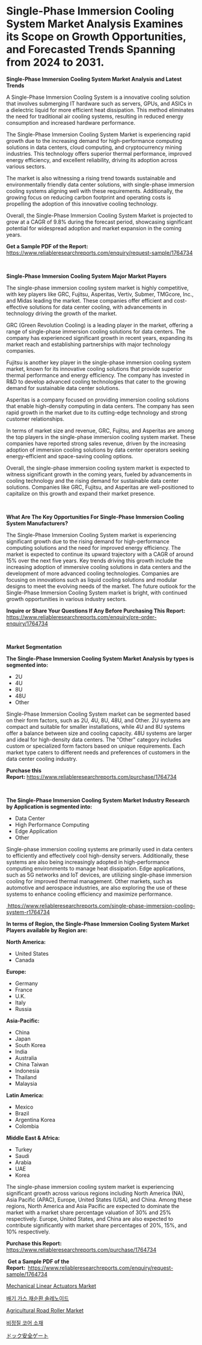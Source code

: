 <p><h1>Single-Phase Immersion Cooling System Market Analysis Examines its Scope on Growth Opportunities, and Forecasted Trends Spanning from 2024 to 2031.</h1></p><p><strong>Single-Phase Immersion Cooling System Market Analysis and Latest Trends</strong></p>
<p><p>A Single-Phase Immersion Cooling System is a innovative cooling solution that involves submerging IT hardware such as servers, GPUs, and ASICs in a dielectric liquid for more efficient heat dissipation. This method eliminates the need for traditional air cooling systems, resulting in reduced energy consumption and increased hardware performance.</p><p>The Single-Phase Immersion Cooling System Market is experiencing rapid growth due to the increasing demand for high-performance computing solutions in data centers, cloud computing, and cryptocurrency mining industries. This technology offers superior thermal performance, improved energy efficiency, and excellent reliability, driving its adoption across various sectors.</p><p>The market is also witnessing a rising trend towards sustainable and environmentally friendly data center solutions, with single-phase immersion cooling systems aligning well with these requirements. Additionally, the growing focus on reducing carbon footprint and operating costs is propelling the adoption of this innovative cooling technology.</p><p>Overall, the Single-Phase Immersion Cooling System Market is projected to grow at a CAGR of 9.8% during the forecast period, showcasing significant potential for widespread adoption and market expansion in the coming years.</p></p>
<p><strong>Get a Sample PDF of the Report:&nbsp;</strong> <a href="https://www.reliableresearchreports.com/enquiry/request-sample/1764734">https://www.reliableresearchreports.com/enquiry/request-sample/1764734</a></p>
<p>&nbsp;</p>
<p><strong>Single-Phase Immersion Cooling System Major Market Players</strong></p>
<p><p>The single-phase immersion cooling system market is highly competitive, with key players like GRC, Fujitsu, Asperitas, Vertiv, Submer, TMGcore, Inc., and Midas leading the market. These companies offer efficient and cost-effective solutions for data center cooling, with advancements in technology driving the growth of the market.</p><p>GRC (Green Revolution Cooling) is a leading player in the market, offering a range of single-phase immersion cooling solutions for data centers. The company has experienced significant growth in recent years, expanding its market reach and establishing partnerships with major technology companies.</p><p>Fujitsu is another key player in the single-phase immersion cooling system market, known for its innovative cooling solutions that provide superior thermal performance and energy efficiency. The company has invested in R&D to develop advanced cooling technologies that cater to the growing demand for sustainable data center solutions.</p><p>Asperitas is a company focused on providing immersion cooling solutions that enable high-density computing in data centers. The company has seen rapid growth in the market due to its cutting-edge technology and strong customer relationships.</p><p>In terms of market size and revenue, GRC, Fujitsu, and Asperitas are among the top players in the single-phase immersion cooling system market. These companies have reported strong sales revenue, driven by the increasing adoption of immersion cooling solutions by data center operators seeking energy-efficient and space-saving cooling options.</p><p>Overall, the single-phase immersion cooling system market is expected to witness significant growth in the coming years, fueled by advancements in cooling technology and the rising demand for sustainable data center solutions. Companies like GRC, Fujitsu, and Asperitas are well-positioned to capitalize on this growth and expand their market presence.</p></p>
<p>&nbsp;</p>
<p><strong>What Are The Key Opportunities For Single-Phase Immersion Cooling System Manufacturers?</strong></p>
<p><p>The Single-Phase Immersion Cooling System market is experiencing significant growth due to the rising demand for high-performance computing solutions and the need for improved energy efficiency. The market is expected to continue its upward trajectory with a CAGR of around 15% over the next five years. Key trends driving this growth include the increasing adoption of immersive cooling solutions in data centers and the development of more advanced cooling technologies. Companies are focusing on innovations such as liquid cooling solutions and modular designs to meet the evolving needs of the market. The future outlook for the Single-Phase Immersion Cooling System market is bright, with continued growth opportunities in various industry sectors.</p></p>
<p><strong>Inquire or Share Your Questions If Any Before Purchasing This Report:</strong> <a href="https://www.reliableresearchreports.com/enquiry/pre-order-enquiry/1764734">https://www.reliableresearchreports.com/enquiry/pre-order-enquiry/1764734</a></p>
<p>&nbsp;</p>
<p><strong>Market Segmentation</strong></p>
<p><strong>The Single-Phase Immersion Cooling System Market Analysis by types is segmented into:</strong></p>
<p><ul><li>2U</li><li>4U</li><li>8U</li><li>48U</li><li>Other</li></ul></p>
<p><p>Single-Phase Immersion Cooling System market can be segmented based on their form factors, such as 2U, 4U, 8U, 48U, and Other. 2U systems are compact and suitable for smaller installations, while 4U and 8U systems offer a balance between size and cooling capacity. 48U systems are larger and ideal for high-density data centers. The "Other" category includes custom or specialized form factors based on unique requirements. Each market type caters to different needs and preferences of customers in the data center cooling industry.</p></p>
<p><strong>Purchase this Report:&nbsp;</strong><a href="https://www.reliableresearchreports.com/purchase/1764734">https://www.reliableresearchreports.com/purchase/1764734</a></p>
<p>&nbsp;</p>
<p><strong>The Single-Phase Immersion Cooling System Market Industry Research by Application is segmented into:</strong></p>
<p><ul><li>Data Center</li><li>High Performance Computing</li><li>Edge Application</li><li>Other</li></ul></p>
<p><p>Single-phase immersion cooling systems are primarily used in data centers to efficiently and effectively cool high-density servers. Additionally, these systems are also being increasingly adopted in high-performance computing environments to manage heat dissipation. Edge applications, such as 5G networks and IoT devices, are utilizing single-phase immersion cooling for improved thermal management. Other markets, such as automotive and aerospace industries, are also exploring the use of these systems to enhance cooling efficiency and maximize performance.</p></p>
<p><a href="https://www.reliableresearchreports.com/single-phase-immersion-cooling-system-r1764734">&nbsp;https://www.reliableresearchreports.com/single-phase-immersion-cooling-system-r1764734</a></p>
<p><strong>In terms of Region, the Single-Phase Immersion Cooling System Market Players available by Region are:</strong></p>
<p>
    <p> <strong> North America: </strong>
        <ul>
            <li>United States</li>
            <li>Canada</li>
        </ul>
        </p> 
    <p> <strong> Europe: </strong>
        <ul>
            <li>Germany</li>
            <li>France</li>
            <li>U.K.</li>
            <li>Italy</li>
            <li>Russia</li>
        </ul>
        </p> 
    <p> <strong> Asia-Pacific: </strong>
        <ul>
            <li>China</li>
            <li>Japan</li>
            <li>South Korea</li>
            <li>India</li>
            <li>Australia</li>
            <li>China Taiwan</li>
            <li>Indonesia</li>
            <li>Thailand</li>
            <li>Malaysia</li>
        </ul>
        </p> 
    <p> <strong> Latin America: </strong>
        <ul>
            <li>Mexico</li>
            <li>Brazil</li>
            <li>Argentina Korea</li>
            <li>Colombia</li>
        </ul>
        </p> 
    <p> <strong> Middle East & Africa: </strong>
        <ul>
            <li>Turkey</li>
            <li>Saudi</li>
            <li>Arabia</li>
            <li>UAE</li>
            <li>Korea</li>
        </ul>
    </p>
    </p>
<p><p>The single-phase immersion cooling system market is experiencing significant growth across various regions including North America (NA), Asia Pacific (APAC), Europe, United States (USA), and China. Among these regions, North America and Asia Pacific are expected to dominate the market with a market share percentage valuation of 30% and 25% respectively. Europe, United States, and China are also expected to contribute significantly with market share percentages of 20%, 15%, and 10% respectively.</p></p>
<p><strong>Purchase this Report: </strong><a href="https://www.reliableresearchreports.com/purchase/1764734">https://www.reliableresearchreports.com/purchase/1764734</a></p>
<p>&nbsp;<strong>Get a Sample PDF of the Report:&nbsp;&nbsp;</strong><a href="https://www.reliableresearchreports.com/enquiry/request-sample/1764734">https://www.reliableresearchreports.com/enquiry/request-sample/1764734</a></p>
<p><strong></strong></p>
<p><p><a href="https://www.linkedin.com/pulse/mechanical-linear-actuators-market-research-report-its-tucie?trackingId=In%2BgFdWLmyxdextHPLzwQQ%3D%3D">Mechanical Linear Actuators Market</a></p><p><a href="https://github.com/GabrielBlanda5656/Market-Research-Report-List-1/blob/main/911729837753.md">배기 가스 재순환 솔레노이드</a></p><p><a href="https://github.com/abdelrhmankishk22/Market-Research-Report-List-4/blob/main/agricultural-road-roller-market.md">Agricultural Road Roller Market</a></p><p><a href="https://github.com/vsckjg50460/Market-Research-Report-List-1/blob/main/260200137752.md">비정질 코어 소재</a></p><p><a href="https://github.com/marbadji/Market-Research-Report-List-1/blob/main/624287539076.md">ドック安全ゲート</a></p></p>